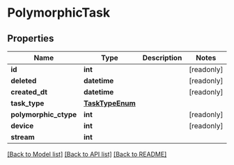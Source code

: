 # PolymorphicTask


## Properties
Name | Type | Description | Notes
------------ | ------------- | ------------- | -------------
**id** | **int** |  | [readonly] 
**deleted** | **datetime** |  | [readonly] 
**created_dt** | **datetime** |  | [readonly] 
**task_type** | [**TaskTypeEnum**](TaskTypeEnum.md) |  | 
**polymorphic_ctype** | **int** |  | [readonly] 
**device** | **int** |  | [readonly] 
**stream** | **int** |  | 

[[Back to Model list]](../README.md#documentation-for-models) [[Back to API list]](../README.md#documentation-for-api-endpoints) [[Back to README]](../README.md)


